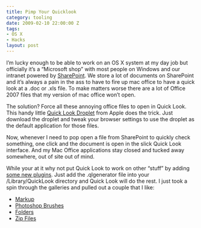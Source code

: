 ```yaml
---
title: Pimp Your Quicklook
category: tooling
date: 2009-02-10 22:00:00 Z
tags:
- OS X
- Hacks
layout: post
---
```

I’m lucky enough to be able to work on an OS X system at my day job but officially it’s a “Microsoft shop” with most people on Windows and our intranet powered by <a href="http://www.microsoft.com/Sharepoint/default.mspx">SharePoint</a>. We store a lot of documents on SharePoint and it’s always a pain in the ass to have to fire up mac office to have a quick look at a .doc or .xls file. To make matters worse there are a lot of Office 2007 files that my version of mac office won’t open.

The solution? Force all these annoying office files to open in Quick Look. This handy little <a href="http://www.apple.com/applescript/quickviewer/index.html">Quick Look Droplet</a> from Apple does the trick. Just download the droplet and tweak your browser settings to use the droplet as the default application for those files.

Now, whenever I need to pop open a file from SharePoint to quickly check something, one click and the document is open in the slick Quick Look interface. And my Mac Office applications stay closed and tucked away somewhere, out of site out of mind.

While your at it why not put Quick Look to work on other “stuff” by adding <a href="http://www.qlplugins.com/">some new plugins</a>. Just add the .qlgenerator file into your /Library/QuickLook directory and Quick Look will do the rest. I just took a spin through the galleries and pulled out a couple that I like:


<ul class="contentul"><li><a href="http://code.google.com/p/qlcolorcode/downloads/list">Markup</a></li>
  <li><a href="http://brushviewer.sourceforge.net/">Photoshop Brushes</a></li>
  <li><a href="http://homepage.mac.com/xdd/software/folder/">Folders</a></li>
  <li><a href="http://macitbetter.com/BetterZip-Quick-Look-Generator">Zip Files</a></li>
</ul>

